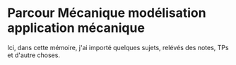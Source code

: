 # Parcour Mécanique modélisation application mécanique 
Ici, dans cette mémoire, j'ai importé quelques sujets, relévés des notes, TPs et d'autre choses.
